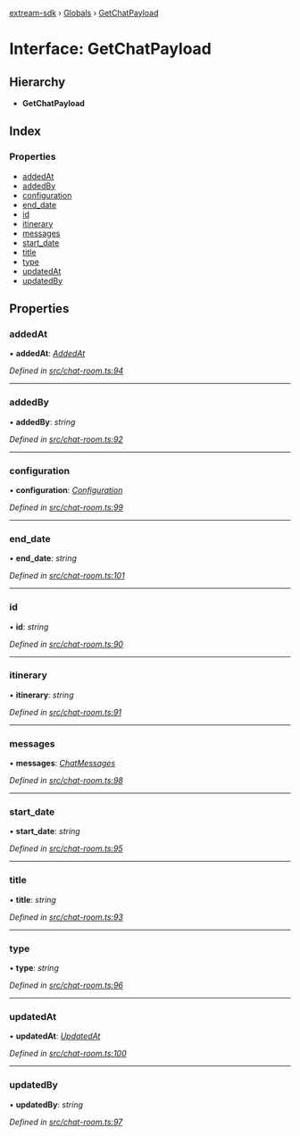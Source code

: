 [extream-sdk](../README.md) › [Globals](../globals.md) › [GetChatPayload](getchatpayload.md)

# Interface: GetChatPayload

## Hierarchy

* **GetChatPayload**

## Index

### Properties

* [addedAt](getchatpayload.md#addedat)
* [addedBy](getchatpayload.md#addedby)
* [configuration](getchatpayload.md#configuration)
* [end_date](getchatpayload.md#end_date)
* [id](getchatpayload.md#id)
* [itinerary](getchatpayload.md#itinerary)
* [messages](getchatpayload.md#messages)
* [start_date](getchatpayload.md#start_date)
* [title](getchatpayload.md#title)
* [type](getchatpayload.md#type)
* [updatedAt](getchatpayload.md#updatedat)
* [updatedBy](getchatpayload.md#updatedby)

## Properties

###  addedAt

• **addedAt**: *[AddedAt](addedat.md)*

*Defined in [src/chat-room.ts:94](https://github.com/Extream-SaaS/ex-sdk/blob/1abcccc/src/chat-room.ts#L94)*

___

###  addedBy

• **addedBy**: *string*

*Defined in [src/chat-room.ts:92](https://github.com/Extream-SaaS/ex-sdk/blob/1abcccc/src/chat-room.ts#L92)*

___

###  configuration

• **configuration**: *[Configuration](configuration.md)*

*Defined in [src/chat-room.ts:99](https://github.com/Extream-SaaS/ex-sdk/blob/1abcccc/src/chat-room.ts#L99)*

___

###  end_date

• **end_date**: *string*

*Defined in [src/chat-room.ts:101](https://github.com/Extream-SaaS/ex-sdk/blob/1abcccc/src/chat-room.ts#L101)*

___

###  id

• **id**: *string*

*Defined in [src/chat-room.ts:90](https://github.com/Extream-SaaS/ex-sdk/blob/1abcccc/src/chat-room.ts#L90)*

___

###  itinerary

• **itinerary**: *string*

*Defined in [src/chat-room.ts:91](https://github.com/Extream-SaaS/ex-sdk/blob/1abcccc/src/chat-room.ts#L91)*

___

###  messages

• **messages**: *[ChatMessages](chatmessages.md)*

*Defined in [src/chat-room.ts:98](https://github.com/Extream-SaaS/ex-sdk/blob/1abcccc/src/chat-room.ts#L98)*

___

###  start_date

• **start_date**: *string*

*Defined in [src/chat-room.ts:95](https://github.com/Extream-SaaS/ex-sdk/blob/1abcccc/src/chat-room.ts#L95)*

___

###  title

• **title**: *string*

*Defined in [src/chat-room.ts:93](https://github.com/Extream-SaaS/ex-sdk/blob/1abcccc/src/chat-room.ts#L93)*

___

###  type

• **type**: *string*

*Defined in [src/chat-room.ts:96](https://github.com/Extream-SaaS/ex-sdk/blob/1abcccc/src/chat-room.ts#L96)*

___

###  updatedAt

• **updatedAt**: *[UpdatedAt](updatedat.md)*

*Defined in [src/chat-room.ts:100](https://github.com/Extream-SaaS/ex-sdk/blob/1abcccc/src/chat-room.ts#L100)*

___

###  updatedBy

• **updatedBy**: *string*

*Defined in [src/chat-room.ts:97](https://github.com/Extream-SaaS/ex-sdk/blob/1abcccc/src/chat-room.ts#L97)*
